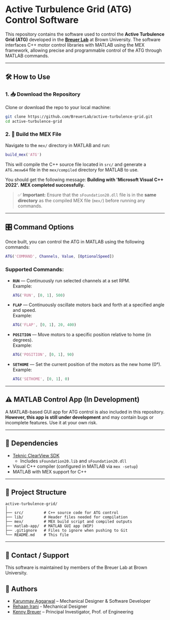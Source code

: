 # Active Turbulence Grid (ATG) Control Software

This repository contains the software used to control the **Active Turbulence Grid (ATG)** developed in the [**Breuer Lab**](https://sites.brown.edu/breuerlab/) at Brown University. The software interfaces C++ motor control libraries with MATLAB using the MEX framework, allowing precise and programmable control of the ATG through MATLAB commands.

---

## 🛠 How to Use

### 1. 📥 Download the Repository

Clone or download the repo to your local machine:

```bash
git clone https://github.com/BreuerLab/active-turbulence-grid.git
cd active-turbulence-grid
```

### 2. 🧱 Build the MEX File

Navigate to the `mex/` directory in MATLAB and run:

```matlab
build_mex('ATG')
```

This will compile the C++ source file located in `src/` and generate a `ATG.mexw64` file in the `mex/compiled` directory for MATLAB to use.

You should get the following message: 
**Building with 'Microsoft Visual C++ 2022'.**
**MEX completed successfully.**

> ✅ **Important:** Ensure that the `sFoundation20.dll` file is in the **same directory** as the compiled MEX file (`mex/`) before running any commands.

---

## 🎛️ Command Options

Once built, you can control the ATG in MATLAB using the following commands:

```matlab
ATG('COMMAND', Channels, Value, [OptionalSpeed])
```

### Supported Commands:

- **`RUN`** — Continuously run selected channels at a set RPM.  
  Example:  
  ```matlab
  ATG('RUN', [0, 1], 500)
  ```

- **`FLAP`** — Continuously oscillate motors back and forth at a specified angle and speed.  
  Example:  
  ```matlab
  ATG('FLAP', [0, 1], 20, 400)
  ```

- **`POSITION`** — Move motors to a specific position relative to home (in degrees).  
  Example:  
  ```matlab
  ATG('POSITION', [0, 1], 90)
  ```

- **`SETHOME`** — Set the current position of the motors as the new home (0°).  
  Example:  
  ```matlab
  ATG('SETHOME', [0, 1], 0)
  ```

---

## ⚠️ MATLAB Control App (In Development)

A MATLAB-based GUI app for ATG control is also included in this repository. **However, this app is still under development** and may contain bugs or incomplete features. Use it at your own risk.

---

## 📎 Dependencies

- [Teknic ClearView SDK](https://www.teknic.com/)
  - Includes `sFoundation20.lib` and `sFoundation20.dll`
- Visual C++ compiler (configured in MATLAB via `mex -setup`)
- MATLAB with MEX support for C++

---

## 📁 Project Structure

```
active-turbulence-grid/
│
├── src/         # C++ source code for ATG control
├── lib/         # Header files needed for compilation
├── mex/         # MEX build script and compiled outputs
├── matlab-app/  # MATLAB GUI app (WIP)
├── .gitignore   # Files to ignore when pushing to Git
└── README.md    # This file
```

---

## 🧪 Contact / Support

This software is maintained by members of the Breuer Lab at Brown University.  

## 👥 Authors

- [Karunmay Aggarwal](https://karunmay.com) – Mechanical Designer & Software Developer 
- [Rehaan Irani](https://www.linkedin.com/in/rehaanirani/) - Mechanical Designer
- [Kenny Breuer](https://vivo.brown.edu/display/kbreuer) – Principal Investigator, Prof. of Engineering
